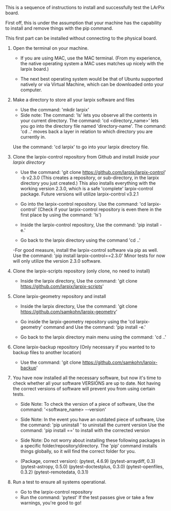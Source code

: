 This is a sequence of instructions to install and successfully test the LArPix board.

First off, this is under the assumption that your machine has the capability to install and remove things with the 
pip command.

This first part can be installed without connecting to the physical board.

1. Open the terminal on your machine. 
      - If you are using MAC, use the MAC terminal.
      (From my experience, the native operating system a MAC uses matches up nicely with the larpix board.)
      
      - The next best operating system would be that of Ubuntu supported natively or via
        Virtual Machine, which can be downloaded onto your computer.
      
2. Make a directory to store all your larpix software and files
      - Use the command: 'mkdir larpix'
      
      * Side note:
          The command: 'ls' lets you observe all the contents in your current directory.
          The command: 'cd <directory_name>' lets you go into the directory file named 'directory-name'.
          The command: 'cd ..' moves back a layer in relation to which directory you are currently in.
        
      Use the command: 'cd larpix' to go into your larpix directory file.
      
3. Clone the larpix-control repository from Github and install
      *Inside your larpix directory*
      
      - Use the command: 'git clone https://github.com/larpix/larpix-control' -b v2.3.0
        (This creates a repository, or sub-directory, in the larpix directory you just created.)
        This also installs everything with the working version 2.3.0, which is a safe 'complete' larpix-control package.
        Future versions will utilize larpix-control v3.2.1
       
      - Go into the larpix-control repository.
        Use the command: 'cd larpix-control'
        (Check if your larpix-control repository is even there in the first place by using the command: 'ls')
        
      - Inside the larpix-control repository,
        Use the command: 'pip install -e.'
        
      - Go back to the larpix directory using the command 'cd ..'

      -For good measure, install the larpix-control software via pip as well.
        Use the command: 'pip install larpix-control==2.3.0'
        Minor tests for now will only utilize the version 2.3.0 software.
      
4. Clone the larpix-scripts repository (only clone, no need to install)
      - Inside the larpix directory,
        Use the command: 'git clone https://github.com/larpix/larpix-scripts'

5. Clone larpix-geometry repository and install
      - Inside the larpix directory,
        Use the command: 'git clone https://github.com/samkohn/larpix-geometry'
      
      - Go inside the larpix-geometry repository using the 'cd larpix-geometry' command and
        Use the command: 'pip install -e.'
      
      - Go back to the larpix directory main menu using the command: 'cd ..'
        
6. Clone larpix-backup repository
      (Only necessary if you wanted to to backup files to another location)
      - Use the command: 'git clone https://github.com/samkohn/larpix-backup'

7. You have now installed all the necessary software, but now it's time to check whether all your software 
   VERSIONS are up to date. Not having the correct versions of software will prevent you from 
   using certain tests.
      - Side Note: To check the version of a piece of software,
        Use the command: '<software_name> --version'
      
      - Side Note: In the event you have an outdated piece of software,
        Use the command: 'pip uninstall <thing>' to uninstall the current version
        Use the command: 'pip install <thing>==<version>' to install with the corrected version
      
      - Side Note: Do not worry about installing these following packages in a specific 
        folder/repository/directory. The 'pip' command installs things globally, 
        so it will find the correct folder for you.
        
      - (Package, correct version):
            (pytest, 4.6.9)
            (pytest-arraydiff, 0.3)
            (pytest-astropy, 0.5.0)
            (pytest-doctestplus, 0.3.0)
            (pytest-openfiles, 0.3.2)
            (pytest-remotedata, 0.3.1)
            
8. Run a test to ensure all systems operational.
      - Go to the larpix-control repository
      - Run the command: 'pytest'
      If the test passes give or take a few warnings, you're good to go!

